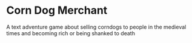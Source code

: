 # Corn Dog Merchant
A text adventure game about selling corndogs to people in the medieval times and becoming rich or being shanked to death
